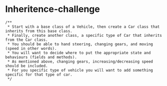 # Inheritence-challenge

	/**
	 * Start with a base class of a Vehicle, then create a Car class that inherits from this base class.
	 * Finally, create another class, a specific type of Car that inherits from the Car class.
	 * You should be able to hand steering, changing gears, and moving (speed in other words).
	 * You will want to decide where to put the appropriate state and behaviours (fields and methods).
	 * As mentioned above, changing gears, increasing/decreasing speed should be included.
	 * For you specific type of vehicle you will want to add something specific for that type of car.
	 */
